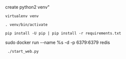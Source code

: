 create  python2 venv"
```
virtualenv venv 
```
```
. venv/bin/activate
```
```
pip install -U pip | pip install -r requirements.txt
```
sudo docker run --name %s -d -p 6379:6379 redis
```
 ./start_web.py 
 ```
 

